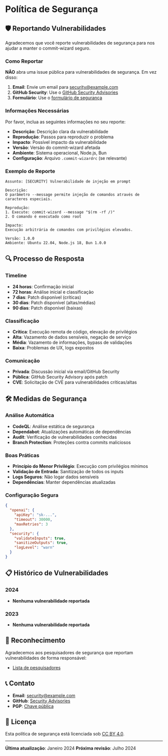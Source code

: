 # Política de Segurança

## 🛡️ Reportando Vulnerabilidades

Agradecemos que você reporte vulnerabilidades de segurança para nos ajudar a manter o commit-wizard seguro.

### Como Reportar

**NÃO** abra uma issue pública para vulnerabilidades de segurança. Em vez disso:

1. **Email**: Envie um email para [security@example.com](mailto:security@example.com)
2. **GitHub Security**: Use o [GitHub Security Advisories](https://github.com/user/commit-wizard/security/advisories)
3. **Formulário**: Use o [formulário de segurança](https://github.com/user/commit-wizard/security/advisories/new)

### Informações Necessárias

Por favor, inclua as seguintes informações no seu reporte:

- **Descrição**: Descrição clara da vulnerabilidade
- **Reprodução**: Passos para reproduzir o problema
- **Impacto**: Possível impacto da vulnerabilidade
- **Versão**: Versão do commit-wizard afetada
- **Ambiente**: Sistema operacional, Node.js, Bun
- **Configuração**: Arquivo `.commit-wizardrc` (se relevante)

### Exemplo de Reporte

```
Assunto: [SECURITY] Vulnerabilidade de injeção em prompt

Descrição:
O parâmetro --message permite injeção de comandos através de caracteres especiais.

Reprodução:
1. Execute: commit-wizard --message "$(rm -rf /)"
2. O comando é executado como root

Impacto:
Execução arbitrária de comandos com privilégios elevados.

Versão: 1.0.0
Ambiente: Ubuntu 22.04, Node.js 18, Bun 1.0.0
```

## 🔍 Processo de Resposta

### Timeline

- **24 horas**: Confirmação inicial
- **72 horas**: Análise inicial e classificação
- **7 dias**: Patch disponível (críticas)
- **30 dias**: Patch disponível (altas/médias)
- **90 dias**: Patch disponível (baixas)

### Classificação

- **Crítica**: Execução remota de código, elevação de privilégios
- **Alta**: Vazamento de dados sensíveis, negação de serviço
- **Média**: Vazamento de informações, bypass de validações
- **Baixa**: Problemas de UX, logs expostos

### Comunicação

- **Privada**: Discussão inicial via email/GitHub Security
- **Pública**: GitHub Security Advisory após patch
- **CVE**: Solicitação de CVE para vulnerabilidades críticas/altas

## 🛠️ Medidas de Segurança

### Análise Automática

- **CodeQL**: Análise estática de segurança
- **Dependabot**: Atualizações automáticas de dependências
- **Audit**: Verificação de vulnerabilidades conhecidas
- **Branch Protection**: Proteções contra commits maliciosos

### Boas Práticas

- **Princípio do Menor Privilégio**: Execução com privilégios mínimos
- **Validação de Entrada**: Sanitização de todos os inputs
- **Logs Seguros**: Não logar dados sensíveis
- **Dependências**: Manter dependências atualizadas

### Configuração Segura

```json
{
  "openai": {
    "apiKey": "sk-...",
    "timeout": 30000,
    "maxRetries": 3
  },
  "security": {
    "validateInputs": true,
    "sanitizeOutputs": true,
    "logLevel": "warn"
  }
}
```

## 📋 Histórico de Vulnerabilidades

### 2024

- **Nenhuma vulnerabilidade reportada**

### 2023

- **Nenhuma vulnerabilidade reportada**

## 🤝 Reconhecimento

Agradecemos aos pesquisadores de segurança que reportam vulnerabilidades de forma responsável:

- [Lista de pesquisadores](https://github.com/user/commit-wizard/security/advisories)

## 📞 Contato

- **Email**: [security@example.com](mailto:security@example.com)
- **GitHub**: [Security Advisories](https://github.com/user/commit-wizard/security/advisories)
- **PGP**: [Chave pública](https://example.com/pgp-key.txt)

## 📝 Licença

Esta política de segurança está licenciada sob [CC BY 4.0](https://creativecommons.org/licenses/by/4.0/).

---

**Última atualização**: Janeiro 2024
**Próxima revisão**: Julho 2024
